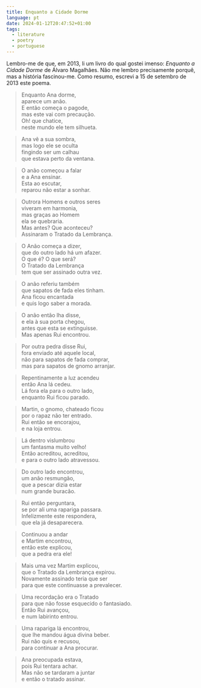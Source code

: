 ```yaml
---
title: Enquanto a Cidade Dorme
language: pt
date: 2024-01-12T20:47:52+01:00
tags:
  - literature
  - poetry
  - portuguese
---
```


Lembro-me de que, em 2013, li um livro do qual gostei imenso: *Enquanto a Cidade Dorme* de Álvaro Magalhães. Não me lembro precisamente porquê, mas a história fascinou-me. Como resumo, escrevi a 15 de setembro de 2013 este poema.

<!--more-->

> Enquanto Ana dorme,<br>
aparece um anão.<br>
E então começa o pagode,<br>
mas este vai com precaução.<br>
Oh! que chatice,<br>
neste mundo ele tem silhueta.

> Ana vê a sua sombra,<br>
mas logo ele se oculta<br>
fingindo ser um calhau<br>
que estava perto da ventana.

> O anão começou a falar<br>
e a Ana ensinar.<br>
Esta ao escutar,<br>
reparou não estar a sonhar.

> Outrora Homens e outros seres<br>
viveram em harmonia,<br>
mas graças ao Homem<br>
ela se quebraria.<br>
Mas antes? Que aconteceu?<br>
Assinaram o Tratado da Lembrança.

> O Anão começa a dizer,<br>
que do outro lado há um afazer.<br>
O que é? O que será?<br>
O Tratado da Lembrança <br>
tem que ser assinado outra vez.

> O anão referiu também<br>
que sapatos de fada eles tinham.<br>
Ana ficou encantada<br>
e quis logo saber a morada.

> O anão então lha disse,<br>
e ela à sua porta chegou,<br>
antes que esta se extinguisse.<br>
Mas apenas Rui encontrou.

> Por outra pedra disse Rui,<br>
fora enviado até aquele local,<br>
não para sapatos de fada comprar,<br>
mas para sapatos de gnomo arranjar.

> Repentinamente a luz acendeu<br>
então Ana lá cedeu.<br>
Lá fora ela para o outro lado,<br>
enquanto Rui ficou parado.

> Martin, o gnomo, chateado ficou<br>
por o rapaz não ter entrado.<br>
Rui então se encorajou,<br>
e na loja entrou.

> Lá dentro vislumbrou<br>
um fantasma muito velho!<br>
Então acreditou, acreditou,<br>
e para o outro lado atravessou.

> Do outro lado encontrou,<br>
um anão resmungão,<br>
que a pescar dizia estar<br>
num grande buracão.

> Rui então perguntara,<br>
se por ali uma rapariga passara.<br>
Infelizmente este respondera,<br>
que ela já desaparecera.

> Continuou a andar<br>
e Martim encontrou,<br>
então este explicou,<br>
que a pedra era ele!

> Mais uma vez Martim explicou,<br>
que o Tratado da Lembrança expirou.<br>
Novamente assinado teria que ser<br>
para que este continuasse a prevalecer.

> Uma recordação era o Tratado<br>
para que não fosse esquecido o fantasiado.<br>
Então Rui avançou,<br>
e num labirinto entrou.

> Uma rapariga lá encontrou,<br>
que lhe mandou água divina beber.<br>
Rui não quis e recusou,<br>
para continuar a Ana procurar.

> Ana preocupada estava,<br>
pois Rui tentara achar.<br>
Mas não se tardaram a juntar<br>
e então o tratado assinar.
